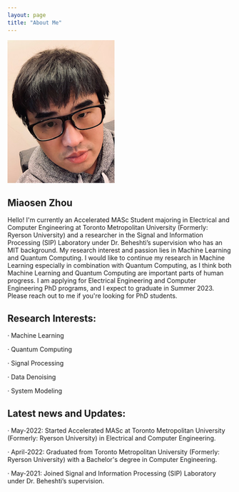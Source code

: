 ```yaml
---
layout: page
title: "About Me"
---
```


![miaosen](miaosen.jpg)

## Miaosen Zhou

Hello! I'm currently an Accelerated MASc Student majoring in Electrical and Computer Engineering at Toronto Metropolitan University (Formerly: Ryerson University) and a researcher in the Signal and Information Processing (SIP) Laboratory under Dr. Beheshti’s supervision who has an MIT background. My research interest and passion lies in Machine Learning and Quantum Computing. I would like to continue my research in Machine Learning especially in combination with Quantum Computing, as I think both Machine Learning and Quantum Computing are important parts of human progress. I am applying for Electrical Engineering and Computer Engineering PhD programs, and I expect to graduate in Summer 2023. Please reach out to me if you're looking for PhD students.

## Research Interests: 
·  Machine Learning

·  Quantum Computing

·  Signal Processing

·  Data Denoising

·  System Modeling


## Latest news and Updates:

·  May-2022: Started Accelerated MASc at Toronto Metropolitan University (Formerly: Ryerson University) in Electrical and Computer Engineering.

·  April-2022: Graduated from Toronto Metropolitan University (Formerly: Ryerson University) with a Bachelor's degree in Computer Engineering.

·  May-2021: Joined Signal and Information Processing (SIP) Laboratory under Dr. Beheshti’s supervision.
